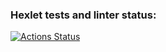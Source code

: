 ### Hexlet tests and linter status:
[![Actions Status](https://github.com/tastychef/python-project-52/actions/workflows/hexlet-check.yml/badge.svg)](https://github.com/tastychef/python-project-52/actions)